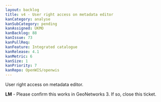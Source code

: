 ```yaml
---
layout: backlog
title: v4 - User right access on metadata editor
kanCategory: analyse
kanSubCategory: pending
kanAssigned: UKMO
kanBacklog: 88
kanIssue: 73
kanPullReq:
kanFeature: Integrated catalogue
kanRelease: 4.1
kanMetric: 6
kanSize: 1
kanPriority: 7
kanRepo: OpenWIS/openwis
---
```

User right access on metadata editor.

**LM** - Please confirm this works in GeoNetworks 3.  If so, close this ticket.
